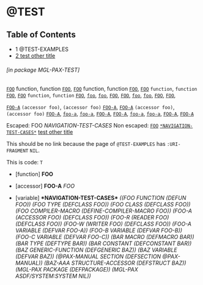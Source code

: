 <a id='x:28MGL-PAX-TEST:::40TEST:20MGL-PAX:SECTION:29'></a>

# @TEST

## Table of Contents

- 1 @TEST-EXAMPLES
- [2 test other title][22dd]

###### \[in package MGL-PAX-TEST\]
[`FOO`][4244] function, function [`FOO`][4244],
[`FOO`][4244] function, function [`FOO`][4244],
[`FOO`][4244] `function`, `function` [`FOO`][4244],
[`FOO`][4244] `function`, `function` [`FOO`][4244],
[`foo`][4244],
[`foo`][4244],
[`FOO`][4244],
[`FOO`][4244],
[`foo`][4244],
[`foo`][4244],
[`FOO`][4244],
[`FOO`][4244],

[`FOO-A`][6483] `(accessor foo)`, `(accessor foo)` [`FOO-A`][6483],
[`FOO-A`][6483] `(accessor foo)`, `(accessor foo)` [`FOO-A`][6483],
[`foo-a`][6483],
[`foo-a`][6483],
[`FOO-A`][6483],
[`FOO-A`][6483],
[`foo-a`][6483],
[`foo-a`][6483],
[`FOO-A`][6483],
[`FOO-A`][6483]

Escaped: FOO *NAVIGATION-TEST-CASES*
Non escaped: [`FOO`][4244] [`*NAVIGATION-TEST-CASES*`][799d]
[test other title][22dd]

This should be no link because the page of `@TEST-EXAMPLES`
has `:URI-FRAGMENT` `NIL`.

This is code: `T`

<a id='x:28MGL-PAX-TEST::FOO:20FUNCTION:29'></a>

- [function] **FOO** 

<a id='x:28MGL-PAX-TEST::FOO-A:20:28MGL-PAX:ACCESSOR:20MGL-PAX-TEST::FOO:29:29'></a>

- [accessor] **FOO-A** *FOO*

<a id='x:28MGL-PAX-TEST:::2ANAVIGATION-TEST-CASES:2A:20VARIABLE:29'></a>

- [variable] **\*NAVIGATION-TEST-CASES\*** *((FOO FUNCTION (DEFUN FOO)) (FOO TYPE (DEFCLASS FOO))
 (FOO CLASS (DEFCLASS FOO)) (FOO COMPILER-MACRO (DEFINE-COMPILER-MACRO FOO))
 (FOO-A (ACCESSOR FOO) (DEFCLASS FOO)) (FOO-R (READER FOO) (DEFCLASS FOO))
 (FOO-W (WRITER FOO) (DEFCLASS FOO)) (FOO-A VARIABLE (DEFVAR FOO-A))
 (FOO-B VARIABLE (DEFVAR FOO-B)) (FOO-C VARIABLE (DEFVAR FOO-C))
 (BAR MACRO (DEFMACRO BAR)) (BAR TYPE (DEFTYPE BAR))
 (BAR CONSTANT (DEFCONSTANT BAR)) (BAZ GENERIC-FUNCTION (DEFGENERIC BAZ))
 (BAZ VARIABLE (DEFVAR BAZ)) (@PAX-MANUAL SECTION (DEFSECTION @PAX-MANUAL))
 (BAZ-AAA STRUCTURE-ACCESSOR (DEFSTRUCT BAZ)) (MGL-PAX PACKAGE (DEFPACKAGE))
 (MGL-PAX ASDF/SYSTEM:SYSTEM NIL))*



  [22dd]: other/test-other.md#x:28MGL-PAX-TEST:::40TEST-OTHER:20MGL-PAX:SECTION:29 "(MGL-PAX-TEST::@TEST-OTHER MGL-PAX:SECTION)"
  [4244]: #x:28MGL-PAX-TEST::FOO:20FUNCTION:29 "(MGL-PAX-TEST::FOO FUNCTION)"
  [6483]: #x:28MGL-PAX-TEST::FOO-A:20:28MGL-PAX:ACCESSOR:20MGL-PAX-TEST::FOO:29:29 "(MGL-PAX-TEST::FOO-A (MGL-PAX:ACCESSOR MGL-PAX-TEST::FOO))"
  [799d]: #x:28MGL-PAX-TEST:::2ANAVIGATION-TEST-CASES:2A:20VARIABLE:29 "(MGL-PAX-TEST::*NAVIGATION-TEST-CASES* VARIABLE)"
